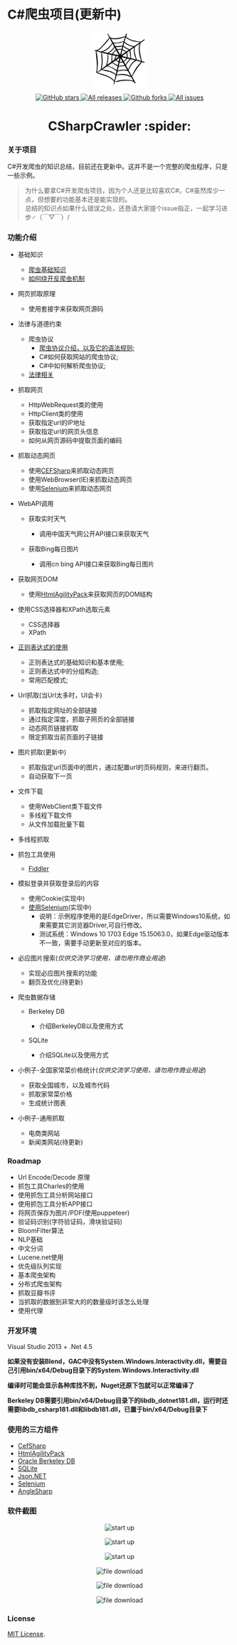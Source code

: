 # C\#爬虫项目(更新中)

<p align="center">
<a href="https://github.com/zhaotianff/CSharpCrawler" target="_blank">
<img align="center" alt="CSharpCrawler" src="CSharpCrawler/crawler.png" />
</a>
</p>
<p align="center">
<a href="https://github.com/zhaotianff/CSharpCrawler/stargazers" target="_blank">
 <img alt="GitHub stars" src="https://img.shields.io/github/stars/zhaotianff/CSharpCrawler.svg" />
</a>
<a href="https://github.com/zhaotianff/CSharpCrawler/releases" target="_blank">
 <img alt="All releases" src="https://img.shields.io/github/downloads/zhaotianff/CSharpCrawler/total.svg" />
</a>
<a href="https://github.com/zhaotianff/CSharpCrawler/network/members" target="_blank">
 <img alt="Github forks" src="https://img.shields.io/github/forks/zhaotianff/CSharpCrawler.svg" />
</a>
<a href="https://github.com/zhaotianff/CSharpCrawler/issues" target="_blank">
 <img alt="All issues" src="https://img.shields.io/github/issues/zhaotianff/CSharpCrawler.svg" />
</a>
</p>
<h1 align="center">CSharpCrawler :spider: </h1>

### 关于项目
C#开发爬虫的知识总结，目前还在更新中。这并不是一个完整的爬虫程序，只是一些示例。  
> 为什么要拿C#开发爬虫项目，因为个人还是比较喜欢C#。C#虽然库少一点，但想要的功能基本还是能实现的。  
> 总结的知识点如果什么错误之处，还恳请大家提个issue指正，一起学习进步♂（￣▽￣）/  

### 功能介绍

* 基础知识
  * [爬虫基础知识](CSharpCrawler/PrerequisiteKnowledge.md)
  * [如何绕开反爬虫机制](CSharpCrawler/AvoidAnti-CrawlingMechanisms.md)
  
* 网页抓取原理
  * 使用套接字来获取网页源码

* 法律与道德约束 
  * 爬虫协议
    * [爬虫协议介绍，以及它的语法规则;](https://github.com/zhaotianff/CSharpCrawler/blob/master/CSharpCrawler/RobotsExclusionProtocol.md)
    * C#如何获取网站的爬虫协议;
    * C#中如何解析爬虫协议;
  * [法律相关](CSharpCrawler/CrawlerLaw.md)
  
* 抓取网页
  * HttpWebRequest类的使用
  * HttpClient类的使用
  * 获取指定url的IP地址
  * 获取指定url的网页头信息
  * 如何从网页源码中提取页面的编码
   
* 抓取动态网页
  * 使用[CEFSharp](https://github.com/cefsharp/CefSharp)来抓取动态网页
  * 使用WebBrowser(IE)来抓取动态网页
  * 使用[Selenium](https://github.com/SeleniumHQ/selenium)来抓取动态网页

* WebAPI调用
  * 获取实时天气
    * 调用中国天气网公开API接口来获取天气
      
  * 获取Bing每日图片
    * 调用cn bing API接口来获取Bing每日图片

* 获取网页DOM
  * 使用[HtmlAgilityPack](https://github.com/zzzprojects/html-agility-pack)来获取网页的DOM结构
  
* 使用CSS选择器和XPath选取元素
  * CSS选择器
  * XPath
  
* [正则表达式的使用](https://github.com/zhaotianff/CSharpCrawler/blob/master/CSharpCrawler/%E6%AD%A3%E5%88%99%E8%A1%A8%E8%BE%BE%E5%BC%8F.md)
  * 正则表达式的基础知识和基本使用;
  * 正则表达式中的分组构造;
  * 常用匹配模式;

* Url抓取(当Url太多时，UI会卡)
  * 抓取指定网址的全部链接
  * 通过指定深度，抓取子网页的全部链接
  * 动态网页链接抓取
  * 限定抓取当前页面的子链接
    
* 图片抓取(更新中)
  * 抓取指定url页面中的图片，通过配置url的页码规则，来进行翻页。
  * 自动获取下一页

* 文件下载
  * 使用WebClient类下载文件
  * 多线程下载文件
  * 从文件加载批量下载
  
* 多线程抓取
  
* 抓包工具使用
  * [Fiddler](https://github.com/zhaotianff/CSharpCrawler/blob/master/CSharpCrawler/AnalysisPacket_Fiddler.md)
	
* 模拟登录并获取登录后的内容
  * 使用Cookie(实现中)
  * [使用Selenium](https://github.com/zhaotianff/CSharpCrawler/blob/master/CSharpCrawler/Selenium.md)(实现中)
	* 说明：示例程序使用的是EdgeDriver，所以需要Windows10系统，如果需要其它浏览器Driver,可自行修改。
    * 测试系统：Windows 10 1703 Edge 15.15063.0，如果Edge驱动版本不一致，需要手动更新至对应的版本。 	

* 必应图片搜索(*仅供交流学习使用，请勿用作商业用途*)
  * 实现必应图片搜索的功能
  * 翻页及优化(待更新)

* 爬虫数据存储
  * Berkeley DB
    * 介绍BerkeleyDB以及使用方式
    
  * SQLite
    * 介绍SQLite以及使用方式
	 
* 小例子-全国家常菜价格统计(*仅供交流学习使用，请勿用作商业用途*)
  * 获取全国城市，以及城市代码
  * 抓取家常菜价格
  * 生成统计图表	  
	  	
* 小例子-通用抓取
  * 电商类网站
  * 新闻类网站(待更新)
	
### Roadmap
* Url Encode/Decode 原理
* 抓包工具Charles的使用
* 使用抓包工具分析网站接口
* 使用抓包工具分析APP接口
* 将网页保存为图片/PDF(使用puppeteer)
* 验证码识别(字符验证码，滑块验证码)
* BloomFilter算法
* NLP基础
* 中文分词
* Lucene.net使用
* 优先级队列实现
* 基本爬虫架构
* 分布式爬虫架构
* 抓取豆瓣书评
* 当抓取的数据到非常大的的数量级时该怎么处理
* 使用代理
	
    
### 开发环境
Visual Studio 2013 + .Net 4.5<br/>

**如果没有安装Blend，GAC中没有System.Windows.Interactivity.dll，需要自己引用bin/x64/Debug目录下的System.Windows.Interactivity.dll**

**编译时可能会显示各种库找不到，Nuget还原下包就可以正常编译了**

**Berkeley DB需要引用bin/x64/Debug目录下的libdb_dotnet181.dll，运行时还需要libdb_csharp181.dll和libdb181.dll，已置于bin/x64/Debug目录下**

### 使用的三方组件
* [CefSharp](https://github.com/cefsharp/CefSharp)
* [HtmlAgilityPack](https://github.com/zzzprojects/html-agility-pack)
* [Oracle Berkeley DB](https://www.oracle.com/database/technologies/related/berkeleydb.html)
* [SQLite](https://www.sqlite.org/index.html)
* [Json.NET](https://github.com/JamesNK/Newtonsoft.Json)
* [Selenium](https://github.com/SeleniumHQ/selenium)
* [AngleSharp](https://github.com/AngleSharp/AngleSharp)

### 软件截图
<p align="center">
 <img align="center" alt="start up" src="https://github.com/zhaotianff/CSharpCrawler/blob/master/CSharpCrawler/ScreenShots/1.png" />
</p>


<p align="center">
 <img align="center" alt="start up" src="https://github.com/zhaotianff/CSharpCrawler/blob/master/CSharpCrawler/ScreenShots/2.png" />
</p>


<p align="center">
 <img align="center" alt="start up" src="https://github.com/zhaotianff/CSharpCrawler/blob/master/CSharpCrawler/ScreenShots/3.png" />
</p>


<p align="center">
 <img align="center" alt="file download" src="https://github.com/zhaotianff/CSharpCrawler/blob/master/CSharpCrawler/ScreenShots/4.png" />
</p>


<p align="center">
 <img align="center" alt="file download" src="https://github.com/zhaotianff/CSharpCrawler/blob/master/CSharpCrawler/ScreenShots/5.png" />
</p>


<p align="center">
 <img align="center" alt="file download" src="https://github.com/zhaotianff/CSharpCrawler/blob/master/CSharpCrawler/ScreenShots/6.png" />
</p>

### License

[MIT License](LICENSE).
